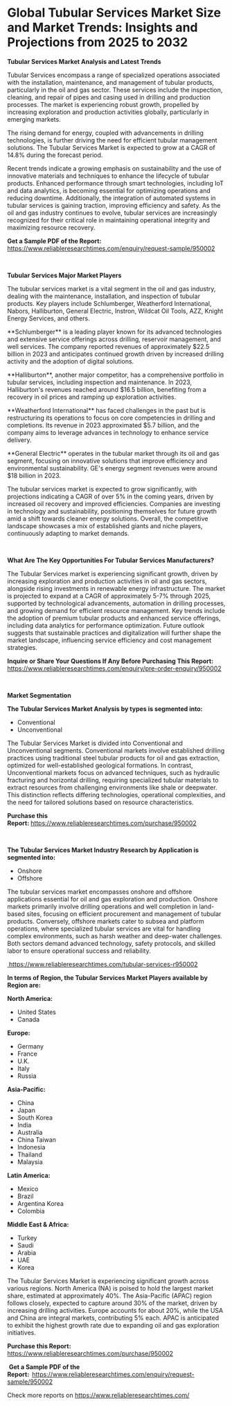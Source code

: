 <p><h1>Global Tubular Services Market Size and Market Trends: Insights and Projections from 2025 to 2032</h1></p><p><strong>Tubular Services Market Analysis and Latest Trends</strong></p>
<p><p>Tubular Services encompass a range of specialized operations associated with the installation, maintenance, and management of tubular products, particularly in the oil and gas sector. These services include the inspection, cleaning, and repair of pipes and casing used in drilling and production processes. The market is experiencing robust growth, propelled by increasing exploration and production activities globally, particularly in emerging markets. </p><p>The rising demand for energy, coupled with advancements in drilling technologies, is further driving the need for efficient tubular management solutions. The Tubular Services Market is expected to grow at a CAGR of 14.8% during the forecast period. </p><p>Recent trends indicate a growing emphasis on sustainability and the use of innovative materials and techniques to enhance the lifecycle of tubular products. Enhanced performance through smart technologies, including IoT and data analytics, is becoming essential for optimizing operations and reducing downtime. Additionally, the integration of automated systems in tubular services is gaining traction, improving efficiency and safety. As the oil and gas industry continues to evolve, tubular services are increasingly recognized for their critical role in maintaining operational integrity and maximizing resource recovery.</p></p>
<p><strong>Get a Sample PDF of the Report:&nbsp;</strong> <a href="https://www.reliableresearchtimes.com/enquiry/request-sample/950002?utm_campaign=2720&utm_medium=2&utm_source=Github&utm_content=ia&utm_term=07032025&utm_id=tubular-services">https://www.reliableresearchtimes.com/enquiry/request-sample/950002</a></p>
<p>&nbsp;</p>
<p><strong>Tubular Services Major Market Players</strong></p>
<p><p>The tubular services market is a vital segment in the oil and gas industry, dealing with the maintenance, installation, and inspection of tubular products. Key players include Schlumberger, Weatherford International, Nabors, Halliburton, General Electric, Instron, Wildcat Oil Tools, AZZ, Knight Energy Services, and others.</p><p>**Schlumberger** is a leading player known for its advanced technologies and extensive service offerings across drilling, reservoir management, and well services. The company reported revenues of approximately $22.5 billion in 2023 and anticipates continued growth driven by increased drilling activity and the adoption of digital solutions.</p><p>**Halliburton**, another major competitor, has a comprehensive portfolio in tubular services, including inspection and maintenance. In 2023, Halliburton's revenues reached around $16.5 billion, benefiting from a recovery in oil prices and ramping up exploration activities.</p><p>**Weatherford International** has faced challenges in the past but is restructuring its operations to focus on core competencies in drilling and completions. Its revenue in 2023 approximated $5.7 billion, and the company aims to leverage advances in technology to enhance service delivery.</p><p>**General Electric** operates in the tubular market through its oil and gas segment, focusing on innovative solutions that improve efficiency and environmental sustainability. GE's energy segment revenues were around $18 billion in 2023.</p><p>The tubular services market is expected to grow significantly, with projections indicating a CAGR of over 5% in the coming years, driven by increased oil recovery and improved efficiencies. Companies are investing in technology and sustainability, positioning themselves for future growth amid a shift towards cleaner energy solutions. Overall, the competitive landscape showcases a mix of established giants and niche players, continuously adapting to market demands.</p></p>
<p>&nbsp;</p>
<p><strong>What Are The Key Opportunities For Tubular Services Manufacturers?</strong></p>
<p><p>The Tubular Services market is experiencing significant growth, driven by increasing exploration and production activities in oil and gas sectors, alongside rising investments in renewable energy infrastructure. The market is projected to expand at a CAGR of approximately 5-7% through 2025, supported by technological advancements, automation in drilling processes, and growing demand for efficient resource management. Key trends include the adoption of premium tubular products and enhanced service offerings, including data analytics for performance optimization. Future outlook suggests that sustainable practices and digitalization will further shape the market landscape, influencing service efficiency and cost management strategies.</p></p>
<p><strong>Inquire or Share Your Questions If Any Before Purchasing This Report:</strong> <a href="https://www.reliableresearchtimes.com/enquiry/pre-order-enquiry/950002?utm_campaign=2720&utm_medium=2&utm_source=Github&utm_content=ia&utm_term=07032025&utm_id=tubular-services">https://www.reliableresearchtimes.com/enquiry/pre-order-enquiry/950002</a></p>
<p>&nbsp;</p>
<p><strong>Market Segmentation</strong></p>
<p><strong>The Tubular Services Market Analysis by types is segmented into:</strong></p>
<p><ul><li>Conventional</li><li>Unconventional</li></ul></p>
<p><p>The Tubular Services Market is divided into Conventional and Unconventional segments. Conventional markets involve established drilling practices using traditional steel tubular products for oil and gas extraction, optimized for well-established geological formations. In contrast, Unconventional markets focus on advanced techniques, such as hydraulic fracturing and horizontal drilling, requiring specialized tubular materials to extract resources from challenging environments like shale or deepwater. This distinction reflects differing technologies, operational complexities, and the need for tailored solutions based on resource characteristics.</p></p>
<p><strong>Purchase this Report:&nbsp;</strong><a href="https://www.reliableresearchtimes.com/purchase/950002?utm_campaign=2720&utm_medium=2&utm_source=Github&utm_content=ia&utm_term=07032025&utm_id=tubular-services">https://www.reliableresearchtimes.com/purchase/950002</a></p>
<p>&nbsp;</p>
<p><strong>The Tubular Services Market Industry Research by Application is segmented into:</strong></p>
<p><ul><li>Onshore</li><li>Offshore</li></ul></p>
<p><p>The tubular services market encompasses onshore and offshore applications essential for oil and gas exploration and production. Onshore markets primarily involve drilling operations and well completion in land-based sites, focusing on efficient procurement and management of tubular products. Conversely, offshore markets cater to subsea and platform operations, where specialized tubular services are vital for handling complex environments, such as harsh weather and deep-water challenges. Both sectors demand advanced technology, safety protocols, and skilled labor to ensure operational success and reliability.</p></p>
<p><a href="https://www.reliableresearchtimes.com/tubular-services-r950002?utm_campaign=2720&utm_medium=2&utm_source=Github&utm_content=ia&utm_term=07032025&utm_id=tubular-services">&nbsp;https://www.reliableresearchtimes.com/tubular-services-r950002</a></p>
<p><strong>In terms of Region, the Tubular Services Market Players available by Region are:</strong></p>
<p>
    <p> <strong> North America: </strong>
        <ul>
            <li>United States</li>
            <li>Canada</li>
        </ul>
        </p> 
    <p> <strong> Europe: </strong>
        <ul>
            <li>Germany</li>
            <li>France</li>
            <li>U.K.</li>
            <li>Italy</li>
            <li>Russia</li>
        </ul>
        </p> 
    <p> <strong> Asia-Pacific: </strong>
        <ul>
            <li>China</li>
            <li>Japan</li>
            <li>South Korea</li>
            <li>India</li>
            <li>Australia</li>
            <li>China Taiwan</li>
            <li>Indonesia</li>
            <li>Thailand</li>
            <li>Malaysia</li>
        </ul>
        </p> 
    <p> <strong> Latin America: </strong>
        <ul>
            <li>Mexico</li>
            <li>Brazil</li>
            <li>Argentina Korea</li>
            <li>Colombia</li>
        </ul>
        </p> 
    <p> <strong> Middle East & Africa: </strong>
        <ul>
            <li>Turkey</li>
            <li>Saudi</li>
            <li>Arabia</li>
            <li>UAE</li>
            <li>Korea</li>
        </ul>
    </p>
    </p>
<p><p>The Tubular Services Market is experiencing significant growth across various regions. North America (NA) is poised to hold the largest market share, estimated at approximately 40%. The Asia-Pacific (APAC) region follows closely, expected to capture around 30% of the market, driven by increasing drilling activities. Europe accounts for about 20%, while the USA and China are integral markets, contributing 5% each. APAC is anticipated to exhibit the highest growth rate due to expanding oil and gas exploration initiatives.</p></p>
<p><strong>Purchase this Report: </strong><a href="https://www.reliableresearchtimes.com/purchase/950002?utm_campaign=2720&utm_medium=2&utm_source=Github&utm_content=ia&utm_term=07032025&utm_id=tubular-services">https://www.reliableresearchtimes.com/purchase/950002</a></p>
<p>&nbsp;<strong>Get a Sample PDF of the Report:&nbsp;&nbsp;</strong><a href="https://www.reliableresearchtimes.com/enquiry/request-sample/950002?utm_campaign=2720&utm_medium=2&utm_source=Github&utm_content=ia&utm_term=07032025&utm_id=tubular-services">https://www.reliableresearchtimes.com/enquiry/request-sample/950002</a></p>
<p><strong></strong></p>
<p>Check more reports on <a href="https://www.reliableresearchtimes.com/?utm_campaign=2720&utm_medium=2&utm_source=Github&utm_content=ia&utm_term=07032025&utm_id=tubular-services">https://www.reliableresearchtimes.com/</a></p>